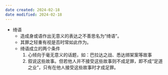 ```yaml
---
date created: 2024-02-18
date modified: 2024-02-18
---
```

- 绮语
    - 造成身或语作出无意义的表达之不善思名为“绮语”。
    - 其罪之轻重有视是否时常如此作为。
    - 绮语成立的两个条件
        1. 心倾向于毫无意义的话题，如：巴拉达之战、悉达绑架案等故事
        2. 叙说这些故事。但若他人并不接受这些故事则不成足罪，即不成“足道之业”，只有在他人接受这些故事时才成足罪。

